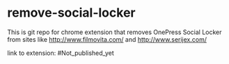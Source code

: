 # remove-social-locker

This is git repo for chrome extension that removes OnePress Social Locker from sites like http://www.filmovita.com/ and http://www.serijex.com/

link to extension: #Not_published_yet
